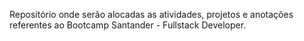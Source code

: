 Repositório onde serão alocadas as atividades, projetos e anotações referentes ao Bootcamp Santander - Fullstack Developer.

